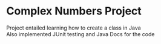 # Complex Numbers Project
Project entailed learning how to create a class in Java<br/>
Also implemented JUnit testing and Java Docs for the code
